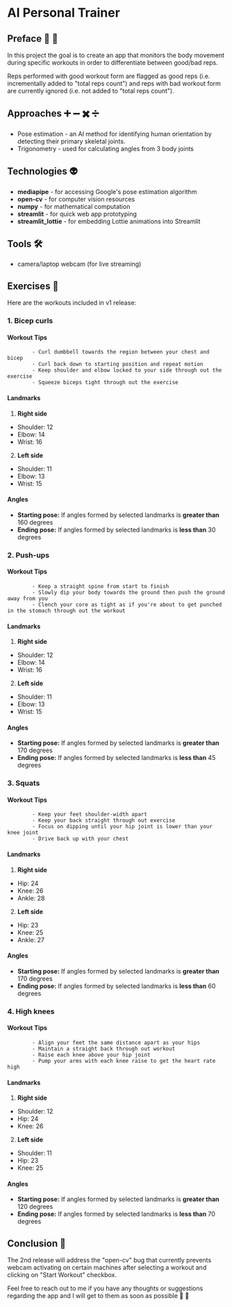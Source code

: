 # AI Personal Trainer 



## Preface :key: :memo:

In this project the goal is to create an app that monitors the body movement during specific workouts in order to differentiate between good/bad reps.

Reps performed with good workout form are flagged as good reps (i.e. incrementally added to "total reps count") and reps with bad workout form are currently ignored (i.e. not added to "total reps count"). 





## Approaches :heavy_plus_sign: :heavy_minus_sign: :heavy_multiplication_x: :heavy_division_sign:

* Pose estimation - an AI method for identifying human orientation by detecting their primary skeletal joints. 
* Trigonometry - used for calculating angles from 3 body joints   




## Technologies :alien:

- **mediapipe** - for accessing Google's pose estimation algorithm 
- **open-cv** - for computer vision resources 
- **numpy** - for mathematical computation 
- **streamlit** - for quick web app prototyping 
- **streamlit_lottie** - for embedding Lottie animations into Streamlit  



## Tools   :hammer_and_wrench:

- camera/laptop webcam (for live streaming)
 

## Exercises :muscle:

Here are the workouts included in v1 release:


### 1. Bicep curls 

#### Workout Tips 

            - Curl dumbbell towards the region between your chest and bicep
            - Curl back down to starting position and repeat motion 
            - Keep shoulder and elbow locked to your side through out the exercise
            - Squeeze biceps tight through out the exercise

#### Landmarks

1. **Right side**

- Shoulder: 12
- Elbow: 14
- Wrist: 16

2. **Left side**

- Shoulder: 11
- Elbow: 13
- Wrist: 15


#### Angles

- **Starting pose:** If angles formed by selected landmarks is **greater than** 160 degrees
- **Ending pose:** If angles formed by selected landmarks is **less than** 30 degrees



### 2. Push-ups 

#### Workout Tips 

            - Keep a straight spine from start to finish
            - Slowly dip your body towards the ground then push the ground away from you
            - Clench your core as tight as if you're about to get punched in the stomach through out the workout


#### Landmarks

1. **Right side**

- Shoulder: 12
- Elbow: 14
- Wrist: 16

2. **Left side**

- Shoulder: 11
- Elbow: 13
- Wrist: 15



#### Angles

- **Starting pose:** If angles formed by selected landmarks is **greater than** 170 degrees
- **Ending pose:** If angles formed by selected landmarks is **less than** 45 degrees




### 3. Squats 

#### Workout Tips 


            - Keep your feet shoulder-width apart
            - Keep your back straight through out exercise
            - Focus on dipping until your hip joint is lower than your knee joint
            - Drive back up with your chest


#### Landmarks

1. **Right side**

- Hip: 24
- Knee: 26
- Ankle: 28


2. **Left side**

- Hip: 23
- Knee: 25 
- Ankle: 27



#### Angles

- **Starting pose:** If angles formed by selected landmarks is **greater than** 170 degrees
- **Ending pose:** If angles formed by selected landmarks is **less than** 60 degrees





### 4. High knees

#### Workout Tips 

            - Align your feet the same distance apart as your hips
            - Maintain a straight back through out workout
            - Raise each knee above your hip joint 
            - Pump your arms with each knee raise to get the heart rate high  

#### Landmarks

1. **Right side**

- Shoulder: 12
- Hip: 24
- Knee: 26


2. **Left side**

- Shoulder: 11
- Hip: 23
- Knee: 25


#### Angles

- **Starting pose:** If angles formed by selected landmarks is **greater than** 120 degrees
- **Ending pose:** If angles formed by selected landmarks is **less than** 70 degrees



## Conclusion  :closed_lock_with_key:

The 2nd release will address the "open-cv" bug that currently prevents webcam activating on certain machines after selecting a workout and clicking on "Start Workout" checkbox. 

Feel free to reach out to me if you have any thoughts or suggestions regarding the app and I will get to them as soon as possible :muscle: :space_invader:
